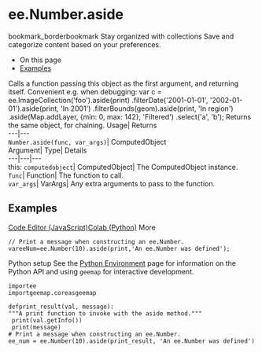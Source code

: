  
#  ee.Number.aside 
bookmark_borderbookmark Stay organized with collections  Save and categorize content based on your preferences.
  * On this page
  * [Examples](https://developers.google.com/earth-engine/apidocs/ee-number-aside#examples)


Calls a function passing this object as the first argument, and returning itself. Convenient e.g. when debugging: 
var c = ee.ImageCollection('foo').aside(print)
.filterDate('2001-01-01', '2002-01-01').aside(print, 'In 2001')
.filterBounds(geom).aside(print, 'In region')
.aside(Map.addLayer, {min: 0, max: 142}, 'Filtered')
.select('a', 'b');
Returns the same object, for chaining.
Usage| Returns  
---|---  
`Number.aside(func, var_args)`| ComputedObject  
Argument| Type| Details  
---|---|---  
this: `computedobject`| ComputedObject| The ComputedObject instance.  
`func`| Function| The function to call.  
`var_args`| VarArgs| Any extra arguments to pass to the function.  
## Examples
[Code Editor (JavaScript)](https://developers.google.com/earth-engine/apidocs/ee-number-aside#code-editor-javascript-sample)[Colab (Python)](https://developers.google.com/earth-engine/apidocs/ee-number-aside#colab-python-sample) More
```
// Print a message when constructing an ee.Number.
vareeNum=ee.Number(10).aside(print,'An ee.Number was defined');
```
Python setup
See the [ Python Environment](https://developers.google.com/earth-engine/guides/python_install) page for information on the Python API and using `geemap` for interactive development.
```
importee
importgeemap.coreasgeemap
```
```
defprint_result(val, message):
"""A print function to invoke with the aside method."""
 print(val.getInfo())
 print(message)
# Print a message when constructing an ee.Number.
ee_num = ee.Number(10).aside(print_result, 'An ee.Number was defined')
```


